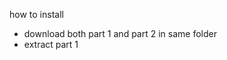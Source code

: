 how to install
<ul>
  <li>download both part 1 and part 2 in same folder</li>
  <li>extract part 1</li>
  
</ul>
